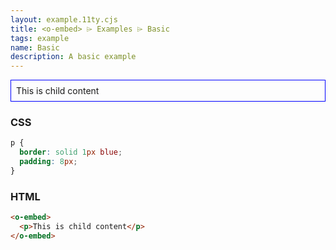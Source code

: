 ```yaml
---
layout: example.11ty.cjs
title: <o-embed> ⌲ Examples ⌲ Basic
tags: example
name: Basic
description: A basic example
---
```


<style>
  o-embed p {
    border: solid 1px blue;
    padding: 8px;
  }
</style>
<o-embed>
  <p>This is child content</p>
</o-embed>

<h3>CSS</h3>

```css
p {
  border: solid 1px blue;
  padding: 8px;
}
```

<h3>HTML</h3>

```html
<o-embed>
  <p>This is child content</p>
</o-embed>
```
